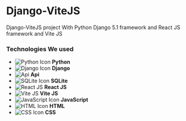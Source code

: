 
# Django-ViteJS
Django-ViteJS project With Python Django 5.1 framework and React JS framework and Vite JS

### Technologies We used
- ![Python Icon](https://img.icons8.com/color/100/000000/python.png) **Python**
- ![Django Icon](https://img.icons8.com/?size=100&id=IuuVVwsdTi2v&format=png&color=000000) **Django**
- ![Api](https://img.icons8.com/?size=100&id=21896&format=png&color=000000) **Api**
- ![SQLite Icon](https://img.icons8.com/?size=100&id=VMRAbKfEzssG&format=png&color=0BACDB) **SQLite**
- ![React JS](https://img.icons8.com/?size=100&id=NfbyHexzVEDk&format=png&color=000000) **React JS**
- ![Vite JS](https://img.icons8.com/?size=100&id=dJjTWMogzFzg&format=png&color=000000) **Vite JS**
- ![JavaScript Icon](https://img.icons8.com/color/100/000000/javascript.png) **JavaScript**
- ![HTML Icon](https://img.icons8.com/color/100/000000/html-5.png) **HTML**
- ![CSS Icon](https://img.icons8.com/color/100/000000/css3.png) **CSS**
